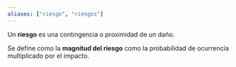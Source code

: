 ```yaml
---
aliases: ["riesgo", "riesgos"]
---
```

Un **riesgo** es una contingencia o proximidad de un daño.

Se define como la **magnitud del riesgo** como la probabilidad de ocurrencia multiplicado por el impacto.